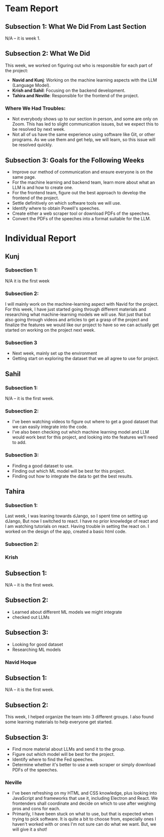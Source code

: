# Team Report

## Subsection 1: What We Did From Last Section
N/A – it is week 1.

## Subsection 2: What We Did
This week, we worked on figuring out who is responsible for each part of the project:

- **Navid and Kunj**: Working on the machine learning aspects with the LLM (Language Model).
- **Krish and Sahil**: Focusing on the backend development.
- **Tahira and Neville**: Responsible for the frontend of the project.

### Where We Had Troubles:
- Not everybody shows up to our section in person, and some are only on Zoom. This has led to slight communication issues, but we expect this to be resolved by next week.
- Not all of us have the same experience using software like Git, or other programs. As we use them and get help, we will learn, so this issue will be resolved quickly.

## Subsection 3: Goals for the Following Weeks
- Improve our method of communication and ensure everyone is on the same page.
- For the machine learning and backend team, learn more about what an LLM is and how to create one.
- For the frontend team, figure out the best approach to develop the frontend of the project.
- Settle definitively on which software tools we will use.
- Identify where to obtain Powell's speeches.
- Create either a web scraper tool or download PDFs of the speeches.
- Convert the PDFs of the speeches into a format suitable for the LLM.

# Individual Report


## Kunj 

### Subsection 1:
N/A it is the first week

### Subsection 2:
I will mainly work on the machine-learning aspect with Navid for the project. For this week, I have just started going through different materials and researching what machine-learning models we will use. Not just that but also going through videos and articles to get a grasp of the project and finalize the features we would like our project to have so we can actually get started on working on the project next week.

### Subsection 3
- Next week, mainly set up the environment
- Getting start on exploring the dataset that we all agree to use for project. 

## Sahil
### Subsection 1: 
N/A – it is the first week.

### Subsection 2:
- I've been watching videos to figure out where to get a good dataset that we can easily integrate into the code.
- I’ve also been checking out which machine learning model and LLM would work best for this project, and looking into the features we’ll need to add. 

### Subsection 3: 
- Finding a good dataset to use.
- Finding out which ML model will be best for this project.
- Finding out how to integrate the data to get the best results. 

## Tahira
### Subsection 1: 
Last week, I was leaning towards dJango, so I spent time on setting up dJango, But now I switched to react. I have no prior knowledge of react and I am watching tutorials on react. Having trouble in setting the react on.
I worked on the design of the app, created a basic html code.

### Subsection 2:

### Krish

## Subsection 1: 
N/A – it is the first week.

## Subsection 2:
- Learned about different ML models we might integrate
- checked out LLMs

## Subsection 3: 
- Looking for good dataset
- Researching ML models

### Navid Hoque

## Subsection 1: 
N/A – it is the first week.

## Subsection 2:
This week, I helped organize the team into 3 different groups. I also found some learning materials to help everyone get started.

## Subsection 3: 
- Find more material about LLMs and send it to the group.
- Figure out which model will be best for the project.
- Identify where to find the Fed speeches.
- Determine whether it's better to use a web scraper or simply download PDFs of the speeches.

### Neville
- I've been refreshing on my HTML and CSS knowledge, plus looking into JavaScript and frameworks that use it, including Electron and React. We frontenders shall coordinate and decide on which to use after weighing pros and cons for each.
- Primarily, I have been stuck on what to use, but that is expected when trying to pick software. It is quite a bit to choose from, especially ones I haven't worked with or ones I'm not sure can do what we want. But, we will give it a shot!
